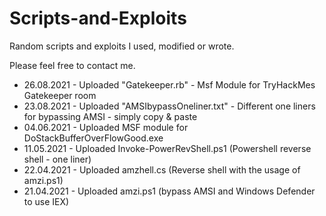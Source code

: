# Scripts-and-Exploits
Random scripts and exploits I used, modified or wrote.

Please feel free to contact me.

* 26.08.2021 - Uploaded "Gatekeeper.rb" - Msf Module for TryHackMes Gatekeeper room
* 23.08.2021 - Uploaded "AMSIbypassOneliner.txt" - Different one liners for bypassing AMSI - simply copy & paste
* 04.06.2021 - Uploaded MSF module for DoStackBufferOverFlowGood.exe
* 11.05.2021 - Uploaded Invoke-PowerRevShell.ps1 (Powershell reverse shell - one liner)
* 22.04.2021 - Uploaded amzhell.cs (Reverse shell with the usage of amzi.ps1)
* 21.04.2021 - Uploaded amzi.ps1 (bypass AMSI and Windows Defender to use IEX)
